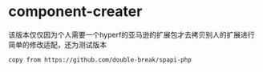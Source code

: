 # component-creater
该版本仅仅因为个人需要一个hyperf的亚马逊的扩展包才去拷贝别人的扩展进行简单的修改适配，还为测试版本

```
copy from https://github.com/double-break/spapi-php
```
